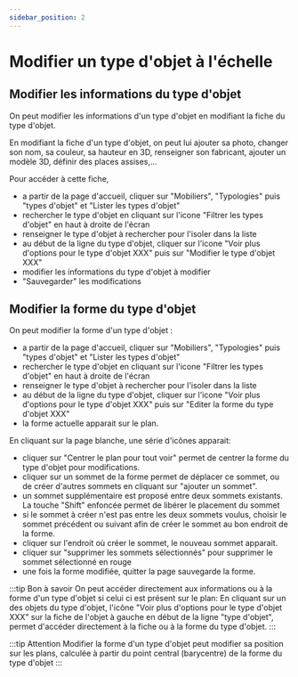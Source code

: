 ```yaml
---
sidebar_position: 2
---
```

# Modifier un type d'objet à l'échelle

## Modifier les informations du type d'objet

On peut modifier les informations d'un type d'objet en modifiant la fiche du type d'objet.

En modifiant la fiche d'un type d'objet, on peut lui ajouter sa photo, changer son nom, sa couleur, sa hauteur en 3D, renseigner son fabricant, ajouter un modèle 3D, définir des places assises,...

Pour accéder à cette fiche,

-   a partir de la page d'accueil, cliquer sur "Mobiliers", "Typologies" puis "types d'objet" et "Lister les types d'objet"
-   rechercher le type d'objet en cliquant sur l'icone "Filtrer les types d'objet" en haut à droite de l'écran
-   renseigner le type d'objet à rechercher pour l'isoler dans la liste
-   au début de la ligne du type d'objet, cliquer sur l'icone "Voir plus d'options pour le type d'objet XXX" puis sur "Modifier le type d'objet XXX"
-   modifier les informations du type d'objet à modifier
-   "Sauvegarder" les modifications



## Modifier la forme du type d'objet

On peut modifier la forme d'un type d'objet :

-   a partir de la page d'accueil, cliquer sur "Mobiliers", "Typologies" puis "types d'objet" et "Lister les types d'objet"
-   rechercher le type d'objet en cliquant sur l'icone "Filtrer les types d'objet" en haut à droite de l'écran
-   renseigner le type d'objet à rechercher pour l'isoler dans la liste
-   au début de la ligne du type d'objet, cliquer sur l'icone "Voir plus d'options pour le type d'objet XXX" puis sur "Editer la forme du type d'objet XXX"
-   la forme actuelle apparait sur le plan.

En cliquant sur la page blanche, une série d'icônes apparait:

-   cliquer sur "Centrer le plan pour tout voir" permet de centrer la forme du type d'objet pour modifications.
-   cliquer sur un sommet de la forme permet de déplacer ce sommet, ou de créer d'autres sommets en cliquant sur "ajouter un sommet".
-   un sommet supplémentaire est proposé entre deux sommets existants. La touche "Shift" enfoncée permet de libérer le placement du sommet
-   si le sommet à créer n'est pas entre les deux sommets voulus, choisir le sommet précédent ou suivant afin de créer le sommet au bon endroit de la forme.
-   cliquer sur l'endroit où créer le sommet, le nouveau sommet apparait.
-   cliquer sur "supprimer les sommets sélectionnés" pour supprimer le sommet sélectionné en rouge
-   une fois la forme modifiée, quitter la page sauvegarde la forme.

:::tip Bon à savoir
On peut accéder directement aux informations ou à la forme d'un type d'objet si celui ci est présent sur le plan: En cliquant sur un des objets du type d'objet, l'icône "Voir plus d'options pour le type d'objet XXX" sur la fiche de l'objet à gauche en début de la ligne "type d'objet", permet d'accéder directement à la fiche ou à la forme du type d'objet.
:::

:::tip Attention
Modifier la forme d'un type d'objet peut modifier sa position sur les plans, calculée à partir du point central (barycentre) de la forme du type d'objet
:::


